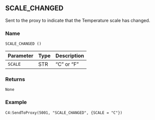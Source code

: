## SCALE\_CHANGED

Sent to the proxy to indicate that the Temperature scale has changed.


### Name

`SCALE_CHANGED ()`


| Parameter | Type | Description |
| --------- | ---- | ----------- |
| `SCALE`   | STR  | “C” or “F”  |


### Returns

`None`


### Example

`C4:SendToProxy(5001, "SCALE_CHANGED", {SCALE = "C"})`


